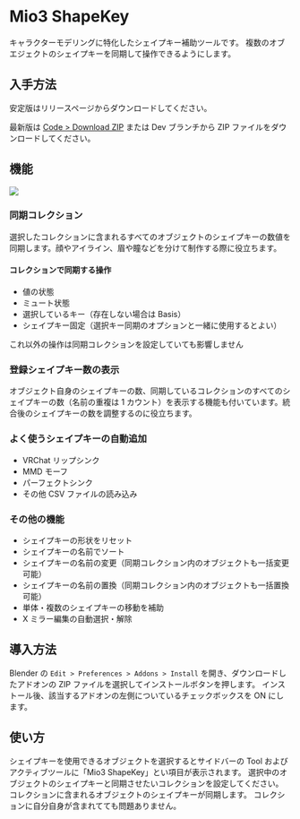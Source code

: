 # Mio3 ShapeKey

キャラクターモデリングに特化したシェイプキー補助ツールです。
複数のオブエジェクトのシェイプキーを同期して操作できるようにします。

## 入手方法

安定版はリリースページからダウンロードしてください。

最新版は [Code > Download ZIP](https://github.com/mio3io/Mio3ShapekeySync/archive/master.zip) または Dev ブランチから ZIP ファイルをダウンロードしてください。

## 機能

![](https://github.com/mio3io/resources/raw/Mio3ShapekeySync/Mio3ShapekeySync2022-12-18%20065121.png)

### 同期コレクション

選択したコレクションに含まれるすべてのオブジェクトのシェイプキーの数値を同期します。顔やアイライン、眉や瞳などを分けて制作する際に役立ちます。

#### コレクションで同期する操作

- 値の状態
- ミュート状態
- 選択しているキー（存在しない場合は Basis）
- シェイプキー固定（選択キー同期のオプションと一緒に使用するとよい）

これ以外の操作は同期コレクションを設定していても影響しません

### 登録シェイプキー数の表示

オブジェクト自身のシェイプキーの数、同期しているコレクションのすべてのシェイプキーの数（名前の重複は 1 カウント）を表示する機能も付いています。統合後のシェイプキーの数を調整するのに役立ちます。

### よく使うシェイプキーの自動追加

- VRChat リップシンク
- MMD モーフ
- パーフェクトシンク
- その他 CSV ファイルの読み込み

### その他の機能

- シェイプキーの形状をリセット
- シェイプキーの名前でソート
- シェイプキーの名前の変更（同期コレクション内のオブジェクトも一括変更可能）
- シェイプキーの名前の置換（同期コレクション内のオブジェクトも一括置換可能）
- 単体・複数のシェイプキーの移動を補助
- X ミラー編集の自動選択・解除

## 導入方法

Blender の `Edit > Preferences > Addons > Install` を開き、ダウンロードしたアドオンの ZIP ファイルを選択してインストールボタンを押します。
インストール後、該当するアドオンの左側についているチェックボックスを ON にします。

## 使い方

シェイプキーを使用できるオブジェクトを選択するとサイドバーの Tool およびアクティブツールに「Mio3 ShapeKey」とい項目が表示されます。
選択中のオブジェクトのシェイプキーと同期させたいコレクションを設定してください。
コレクションに含まれるオブジェクトのシェイプキーが同期します。
コレクションに自分自身が含まれてても問題ありません。
